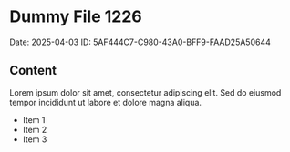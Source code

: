 # Dummy File 1226

Date: 2025-04-03
ID: 5AF444C7-C980-43A0-BFF9-FAAD25A50644

## Content

Lorem ipsum dolor sit amet, consectetur adipiscing elit.
Sed do eiusmod tempor incididunt ut labore et dolore magna aliqua.

* Item 1
* Item 2
* Item 3
